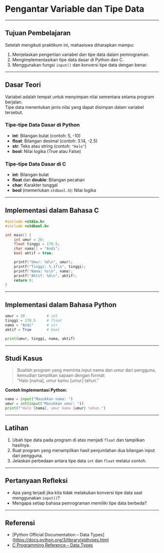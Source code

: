 # Pengantar Variable dan Tipe Data
---
## Tujuan Pembelajaran

Setelah mengikuti praktikum ini, mahasiswa diharapkan mampu:
1. Menjelaskan pengertian variabel dan tipe data dalam pemrograman.
2. Mengimplementasikan tipe data dasar di Python dan C.
3. Menggunakan fungsi `input()` dan konversi tipe data dengan benar.
---
## Dasar Teori

Variabel adalah tempat untuk menyimpan nilai sementara selama program berjalan.  
Tipe data menentukan jenis nilai yang dapat disimpan dalam variabel tersebut.
### Tipe-tipe Data Dasar di Python

- **int**: Bilangan bulat (contoh: 5, -10)
- **float**: Bilangan desimal (contoh: 3.14, -2.5)
- **str**: Teks atau string (contoh: `"Halo"`)
- **bool**: Nilai logika (True atau False)
### Tipe-tipe Data Dasar di C

- **int**: Bilangan bulat
- **float** dan **double**: Bilangan pecahan
- **char**: Karakter tunggal
- **bool** (memerlukan `stdbool.h`): Nilai logika
---
## Implementasi dalam Bahasa C

```c
#include <stdio.h>
#include <stdbool.h>

int main() {
    int umur = 20;
    float tinggi = 170.5;
    char nama[] = "Andi";
    bool aktif = true;

    printf("Umur: %d\n", umur);
    printf("Tinggi: %.1f\n", tinggi);
    printf("Nama: %s\n", nama);
    printf("Aktif: %d\n", aktif);
    return 0;
}
```
---
## Implementasi dalam Bahasa Python

```python
umur = 20          # int
tinggi = 170.5     # float
nama = "Andi"      # str
aktif = True       # bool

print(umur, tinggi, nama, aktif)
```
---
## Studi Kasus

> Buatlah program yang meminta input nama dan umur dari pengguna, kemudian tampilkan sapaan dengan format:  
> “Halo [nama], umur kamu [umur] tahun.”

**Contoh Implementasi Python:**

```python
nama = input("Masukkan nama: ")
umur = int(input("Masukkan umur: "))
print(f"Halo {nama}, umur kamu {umur} tahun.")
```
---
## Latihan

1. Ubah tipe data pada program di atas menjadi `float` dan tampilkan hasilnya.
2. Buat program yang menampilkan hasil penjumlahan dua bilangan input dari pengguna.
3. Jelaskan perbedaan antara tipe data `int` dan `float` melalui contoh.
---
## Pertanyaan Refleksi

- Apa yang terjadi jika kita tidak melakukan konversi tipe data saat menggunakan `input()`?
- Mengapa setiap bahasa pemrograman memiliki tipe data berbeda?
---
## Referensi

- [Python Official Documentation – Data Types](https://docs.python.org/3/library/stdtypes.html
- [C Programming Reference – Data Types](https://en.cppreference.com/w/c/language/type)